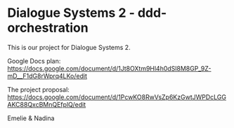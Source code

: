 # Dialogue Systems 2 - ddd-orchestration

This is our project for Dialogue Systems 2.

Google Docs plan: https://docs.google.com/document/d/1Jt8OXtm9Hl4h0dSl8M8GP_9Z-mD__F1dG8rWprq4LKo/edit 

The project proposal: https://docs.google.com/document/d/1PcwKO8RwVsZp6KzGwtJWPDcLGGAKC88QxcBMnQEfplQ/edit 

Emelie & Nadina
